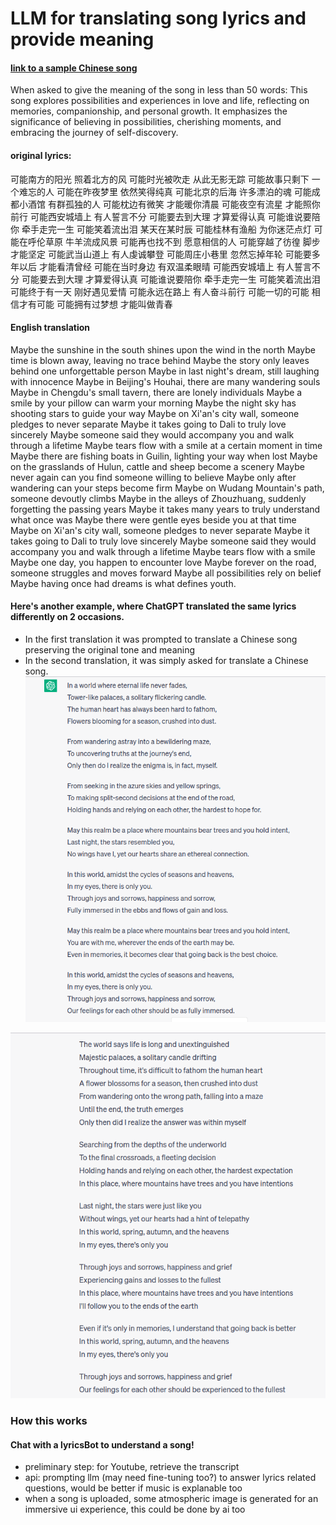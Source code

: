 # LLM for translating song lyrics and provide meaning

#### [link to a sample Chinese song](https://www.youtube.com/watch?v=sedn8HYufeg&list=RDb1jiuT1H1fI&index=3)
When asked to give the meaning of the song in less than 50 words: This song explores possibilities and experiences in love and life, reflecting on memories, companionship, and personal growth. It emphasizes the significance of believing in possibilities, cherishing moments, and embracing the journey of self-discovery.

#### original lyrics: 
可能南方的阳光 照着北方的风
可能时光被吹走 从此无影无踪
可能故事只剩下 一个难忘的人
可能在昨夜梦里 依然笑得纯真
可能北京的后海 许多漂泊的魂
可能成都小酒馆 有群孤独的人
可能枕边有微笑 才能暖你清晨
可能夜空有流星 才能照你前行
可能西安城墙上 有人誓言不分
可能要去到大理 才算爱得认真
可能谁说要陪你 牵手走完一生
可能笑着流出泪 某天在某时辰
可能桂林有渔船 为你迷茫点灯
可能在呼伦草原 牛羊流成风景
可能再也找不到 愿意相信的人
可能穿越了彷徨 脚步才能坚定
可能武当山道上 有人虔诚攀登
可能周庄小巷里 忽然忘掉年轮
可能要多年以后 才能看清曾经
可能在当时身边 有双温柔眼晴
可能西安城墙上 有人誓言不分
可能要去到大理 才算爱得认真
可能谁说要陪你 牵手走完一生
可能笑着流出泪
可能终于有一天 刚好遇见爱情
可能永远在路上 有人奋斗前行
可能一切的可能 相信才有可能
可能拥有过梦想 才能叫做青春

#### English translation
Maybe the sunshine in the south shines upon the wind in the north
Maybe time is blown away, leaving no trace behind
Maybe the story only leaves behind one unforgettable person
Maybe in last night's dream, still laughing with innocence
Maybe in Beijing's Houhai, there are many wandering souls
Maybe in Chengdu's small tavern, there are lonely individuals
Maybe a smile by your pillow can warm your morning
Maybe the night sky has shooting stars to guide your way
Maybe on Xi'an's city wall, someone pledges to never separate
Maybe it takes going to Dali to truly love sincerely
Maybe someone said they would accompany you and walk through a lifetime
Maybe tears flow with a smile at a certain moment in time
Maybe there are fishing boats in Guilin, lighting your way when lost
Maybe on the grasslands of Hulun, cattle and sheep become a scenery
Maybe never again can you find someone willing to believe
Maybe only after wandering can your steps become firm
Maybe on Wudang Mountain's path, someone devoutly climbs
Maybe in the alleys of Zhouzhuang, suddenly forgetting the passing years
Maybe it takes many years to truly understand what once was
Maybe there were gentle eyes beside you at that time
Maybe on Xi'an's city wall, someone pledges to never separate
Maybe it takes going to Dali to truly love sincerely
Maybe someone said they would accompany you and walk through a lifetime
Maybe tears flow with a smile
Maybe one day, you happen to encounter love
Maybe forever on the road, someone struggles and moves forward
Maybe all possibilities rely on belief
Maybe having once had dreams is what defines youth.


#### Here's another example, where ChatGPT translated the same lyrics differently on 2 occasions. 
- In the first translation it was prompted to translate a Chinese song preserving the original tone and meaning
- In the second translation, it was simply asked for translate a Chinese song.
![first translation](https://github.com/happinessbaby/SongLyrics/blob/main/images/%E5%B1%B1%E6%9C%89%E6%9C%A8%E5%85%AEv1.png)

![second translation](https://github.com/happinessbaby/SongLyrics/blob/main/images/%E5%B1%B1%E6%9C%89%E6%9C%A8%E5%85%AEv2.png)



### How this works
#### Chat with a lyricsBot to understand a song!
- preliminary step: for Youtube, retrieve the transcript 
- api: prompting llm (may need fine-tuning too?) to answer lyrics related questions, would be better if music is explanable too
- when a song is uploaded, some atmospheric image is generated for an immersive ui experience, this could be done by ai too